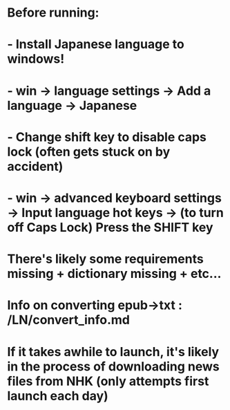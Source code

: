 # Before running:
#  - Install Japanese language to windows!
#    - win -> language settings -> Add a language -> Japanese
#  - Change shift key to disable caps lock (often gets stuck on by accident)
#    - win -> advanced keyboard settings -> Input language hot keys -> (to turn off Caps Lock) Press the SHIFT key

# There's likely some requirements missing + dictionary missing + etc...

# Info on converting epub->txt : /LN/convert_info.md

# If it takes awhile to launch, it's likely in the process of downloading news files from NHK (only attempts first launch each day)

